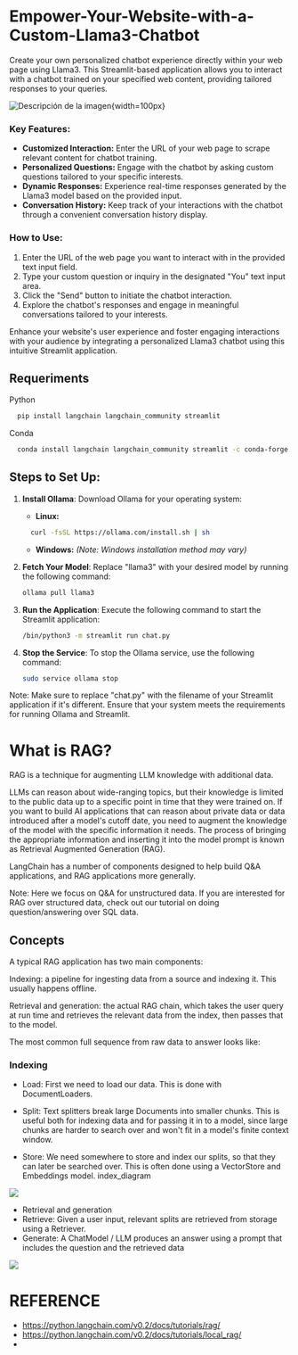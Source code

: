 # Empower-Your-Website-with-a-Custom-Llama3-Chatbot
Create your own personalized chatbot experience directly within your web page using Llama3. This Streamlit-based application allows you to interact with a chatbot trained on your specified web content, providing tailored responses to your queries.

![Descripción de la imagen](https://th.bing.com/th/id/OIF.8msJwlNNilDnmXEpnHBssQ?rs=1&pid=ImgDetMain){width=100px}

### Key Features:

- **Customized Interaction:** Enter the URL of your web page to scrape relevant content for chatbot training.
- **Personalized Questions:** Engage with the chatbot by asking custom questions tailored to your specific interests.
- **Dynamic Responses:** Experience real-time responses generated by the Llama3 model based on the provided input.
- **Conversation History:** Keep track of your interactions with the chatbot through a convenient conversation history display.

### How to Use:

1. Enter the URL of the web page you want to interact with in the provided text input field.
2. Type your custom question or inquiry in the designated "You" text input area.
3. Click the "Send" button to initiate the chatbot interaction.
4. Explore the chatbot's responses and engage in meaningful conversations tailored to your interests.

Enhance your website's user experience and foster engaging interactions with your audience by integrating a personalized Llama3 chatbot using this intuitive Streamlit application.
## Requeriments
   Python
   ```bash
     pip install langchain langchain_community streamlit
   ```
   Conda
   ```bash
     conda install langchain langchain_community streamlit -c conda-forge
   ```

## Steps to Set Up:

1. **Install Ollama**: Download Ollama for your operating system:
   - **Linux:**
   ```bash
     curl -fsSL https://ollama.com/install.sh | sh
   ```
   - **Windows:** *(Note: Windows installation method may vary)*

2. **Fetch Your Model**: Replace "llama3" with your desired model by running the following command:
   ```bash
   ollama pull llama3
     ```
3. **Run the Application**: Execute the following command to start the Streamlit application:
   ```bash
   /bin/python3 -m streamlit run chat.py
     ```
4. **Stop the Service**: To stop the Ollama service, use the following command:
   ```bash
   sudo service ollama stop

     ```
Note:
Make sure to replace "chat.py" with the filename of your Streamlit application if it's different.
Ensure that your system meets the requirements for running Ollama and Streamlit.


# What is RAG?
RAG is a technique for augmenting LLM knowledge with additional data.

LLMs can reason about wide-ranging topics, but their knowledge is limited to the public data up to a specific point in time that they were trained on. If you want to build AI applications that can reason about private data or data introduced after a model's cutoff date, you need to augment the knowledge of the model with the specific information it needs. The process of bringing the appropriate information and inserting it into the model prompt is known as Retrieval Augmented Generation (RAG).

LangChain has a number of components designed to help build Q&A applications, and RAG applications more generally.

Note: Here we focus on Q&A for unstructured data. If you are interested for RAG over structured data, check out our tutorial on doing question/answering over SQL data.

## Concepts
A typical RAG application has two main components:

Indexing: a pipeline for ingesting data from a source and indexing it. This usually happens offline.

Retrieval and generation: the actual RAG chain, which takes the user query at run time and retrieves the relevant data from the index, then passes that to the model.

The most common full sequence from raw data to answer looks like:

### Indexing

- Load: First we need to load our data. This is done with DocumentLoaders.

- Split: Text splitters break large Documents into smaller chunks. This is useful both for indexing data and for passing it in to a model, since large chunks are harder to search over and won't fit in a model's finite context window.

- Store: We need somewhere to store and index our splits, so that they can later be searched over. This is often done using a VectorStore and Embeddings model.
index_diagram

![](https://python.langchain.com/v0.2/assets/images/rag_indexing-8160f90a90a33253d0154659cf7d453f.png)

- Retrieval and generation
- Retrieve: Given a user input, relevant splits are retrieved from storage using a Retriever.
- Generate: A ChatModel / LLM produces an answer using a prompt that includes the question and the retrieved data

![](https://python.langchain.com/v0.2/assets/images/rag_retrieval_generation-1046a4668d6bb08786ef73c56d4f228a.png)

# REFERENCE

- https://python.langchain.com/v0.2/docs/tutorials/rag/
- https://python.langchain.com/v0.2/docs/tutorials/local_rag/
- 
